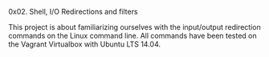 0x02. Shell, I/O Redirections and filters

This project is about familiarizing ourselves with the input/output redirection commands on the Linux command line. All commands have been tested on the Vagrant Virtualbox with Ubuntu LTS 14.04.
